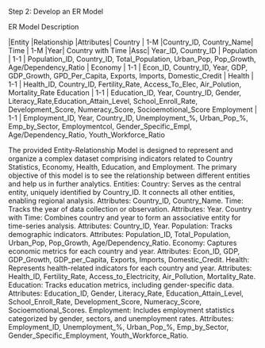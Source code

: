 Step 2: Develop an ER Model  

ER Model Description

|Entity |Relationship |Attributes|
Country            | 1-M |Country_ID, Country_Name|
Time               | 1-M |Year|
Country with Time  |Assc| Year_ID, Country_ID |
Population         | 1-1 | Population_ID, Country_ID, Total_Population, Urban_Pop, Pop_Growth, Age/Dependency_Ratio |
Economy            | 1-1 | Econ_ID, Country_ID, Year, GDP, GDP_Growth, GPD_Per_Capita, Exports, Imports, Domestic_Credit |
Health             | 1-1 | Health_ID, Country_ID, Fertility_Rate, Access_To_Elec, Air_Polution, Mortality_Rate
Education          | 1-1 | Education_ID, Year, Country_ID, Gender, Literacy_Rate,Education_Attain_Level,                     School_Enroll_Rate, Development_Score, Numeracy_Score, Socioemotional_Score
Employment         | 1-1 | Employment_ID, Year, Country_ID, Unemployment_%, Urban_Pop_%, Emp_by_Sector, Employmentcol, Gender_Specific_Empl, Age/Dependency_Ratio, Youth_Workforce_Ratio



The provided Entity-Relationship Model is designed to represent and organize a complex dataset comprising indicators related to Country Statistics, Economy, Health, Education, and Employment. The primary objective of this model is to see the relationship between different entities and help us in further analytics.
Entities:
Country: Serves as the central entity, uniquely identified by Country_ID. It connects all other entities, enabling regional analysis.
Attributes: Country_ID, Country_Name.
Time: Tracks the year of data collection or observation.
Attributes: Year.
Country with Time: Combines country and year to form an associative entity for time-series analysis.
Attributes: Country_ID, Year.
Population: Tracks demographic indicators.
Attributes: Population_ID, Total_Population, Urban_Pop, Pop_Growth, Age/Dependency_Ratio.
Economy: Captures economic metrics for each country and year.
Attributes: Econ_ID, GDP, GDP_Growth, GDP_per_Capita, Exports, Imports, Domestic_Credit.
Health: Represents health-related indicators for each country and year.
Attributes: Health_ID, Fertility_Rate, Access_to_Electricity, Air_Pollution, Mortality_Rate.
Education: Tracks education metrics, including gender-specific data.
Attributes: Education_ID, Gender, Literacy_Rate, Education_Attain_Level, School_Enroll_Rate, Development_Score, Numeracy_Score, Socioemotional_Scores.
Employment: Includes employment statistics categorized by gender, sectors, and unemployment rates.
Attributes: Employment_ID, Unemployment_%, Urban_Pop_%, Emp_by_Sector, Gender_Specific_Employment, Youth_Workforce_Ratio.


